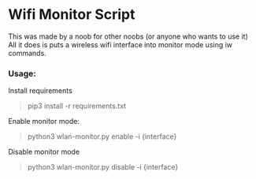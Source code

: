 # Wifi Monitor Script
This was made by a noob for other noobs (or anyone who wants to use it)
All it does is puts a wireless wifi interface into monitor mode using iw commands.

### Usage:

Install requirements
>pip3 install -r requirements.txt

Enable monitor mode:
> python3 wlan-monitor.py enable -i {interface}

Disable monitor mode
> python3 wlan-monitor.py disable -i {interface}
